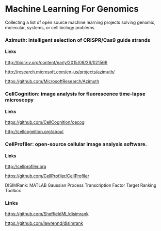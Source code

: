 # Machine Learning For Genomics
Collecting a list of open source machine learning projects solving genomic, molecular, systems, or cell biology problems.

### Azimuth: intelligent selection of CRISPR/Cas9 guide strands
#### Links
http://biorxiv.org/content/early/2015/06/26/021568

http://research.microsoft.com/en-us/projects/azimuth/

https://github.com/MicrosoftResearch/Azimuth

### CellCognition: image analysis for fluorescence time-lapse microscopy
#### Links
https://github.com/CellCognition/cecog

http://cellcognition.org/about

### CellProfiler: open-source cellular image analysis software.
#### Links
http://cellprofiler.org

https://github.com/CellProfiler/CellProfiler

DISIMRank: MATLAB Gaussian Process Transcription Factor Target Ranking Toolbox
### Links
https://github.com/SheffieldML/disimrank

https://github.com/lawrennd/disimrank

